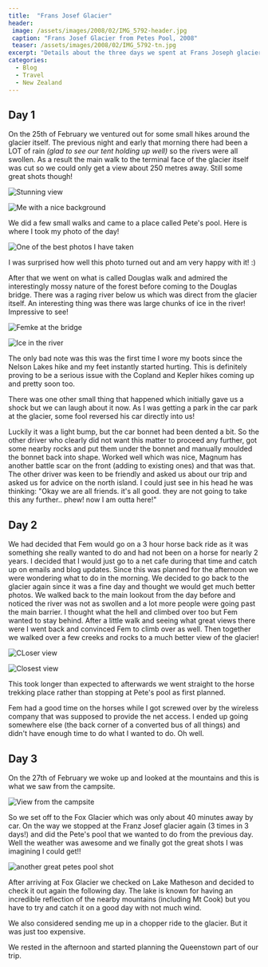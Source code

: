 ```yaml
---
title:  "Frans Josef Glacier"
header:
 image: /assets/images/2008/02/IMG_5792-header.jpg
 caption: "Frans Josef Glacier from Petes Pool, 2008"
 teaser: /assets/images/2008/02/IMG_5792-tn.jpg
excerpt: "Details about the three days we spent at Frans Joseph glacier. Stunning photos and views"
categories: 
  - Blog
  - Travel
  - New Zealand
---
```

## Day 1
On the 25th of February we ventured out for some small hikes around the glacier itself. The previous night and early that morning there had been a LOT of rain _(glad to see our tent holding up well)_ so the rivers were all swollen. As a result the main walk to the terminal face of the glacier itself was cut so we could only get a view about 250 metres away. Still some great shots though!

![Stunning view](https://photos.smugmug.com/New-Zealand/Franz-Jospef-Glacier/Day-1/i-KJdHrTK/0/a5aa41fe/XL/IMG_5720-XL.jpg)

![Me with a nice background](https://photos.smugmug.com/New-Zealand/Franz-Jospef-Glacier/Day-1/i-xZstJvq/0/751eb957/XL/IMG_5741-XL.jpg)

We did a few small walks and came to a place called Pete's pool. Here is where I took my photo of the day!

![One of the best photos I have taken](https://photos.smugmug.com/New-Zealand/Franz-Jospef-Glacier/Day-1/i-dNspnSF/0/b6a89170/XL/IMG_5792-XL.jpg)

I was surprised how well this photo turned out and am very happy with it! :)

After that we went on what is called Douglas walk and admired the interestingly mossy nature of the forest before coming to the Douglas bridge. There was a raging river below us which was direct from the glacier itself. An interesting thing was there was large chunks of ice in the river! Impressive to see!

![Femke at the bridge](https://photos.smugmug.com/New-Zealand/Franz-Jospef-Glacier/Day-1/i-zgXDhc8/0/25165d78/XL/IMG_5783-XL.jpg)

![Ice in the river](https://photos.smugmug.com/New-Zealand/Franz-Jospef-Glacier/Day-1/i-HDK8GjW/0/2bd41958/XL/IMG_5775-XL.jpg)

The only bad note was this was the first time I wore my boots since the Nelson Lakes hike and my feet instantly started hurting. This is definitely proving to be a serious issue with the Copland and Kepler hikes coming up and pretty soon too.

There was one other small thing that happened which initially gave us a shock but we can laugh about it now. As I was getting a park in the car park at the glacier, some fool reversed his car directly into us!

Luckily it was a light bump, but the car bonnet had been dented a bit. So the other driver who clearly did not want this matter to proceed any further, got some nearby rocks and put them under the bonnet and manually moulded the bonnet back into shape. Worked well which was nice, Magnum has another battle scar on the front (adding to existing ones) and that was that. The other driver was keen to be friendly and asked us about our trip and asked us for advice on the north island. I could just see in his head he was thinking: "Okay we are all friends. it's all good. they are not going to take this any further.. phew! now I am outta here!"

## Day 2
We had decided that Fem would go on a 3 hour horse back ride as it was something she really wanted to do and had not been on a horse for nearly 2 years. I decided that I would just go to a net cafe during that time and catch up on emails and blog updates. Since this was planned for the afternoon we were wondering what to do in the morning. We decided to go back to the glacier again since it was a fine day and thought we would get much better photos. We walked back to the main lookout from the day before and noticed the river was not as swollen and a lot more people were going past the main barrier. I thought what the hell and climbed over too but Fem wanted to stay behind. After a little walk and seeing what great views there were I went back and convinced Fem to climb over as well. Then together we walked over a few creeks and rocks to a much better view of the glacier!

![CLoser view](https://photos.smugmug.com/New-Zealand/Best-of-New-Zealand/i-TtCkRM7/0/8c443d90/XL/IMG_5845-XL.jpg)

![Closest view](https://photos.smugmug.com/New-Zealand/Best-of-New-Zealand/i-qPCk8dq/0/c317e526/XL/IMG_5833-XL.jpg)

This took longer than expected to afterwards we went straight to the horse trekking place rather than stopping at Pete's pool as first planned.

Fem had a good time on the horses while I got screwed over by the wireless company that was supposed to provide the net access. I ended up going somewhere else (the back corner of a converted bus of all things) and didn't have enough time to do what I wanted to do. Oh well.

## Day 3
On the 27th of February we woke up and looked at the mountains and this is what we saw from the campsite.

![View from the campsite](https://photos.smugmug.com/New-Zealand/Best-of-New-Zealand/i-659dBjT/0/f1fc008a/XL/IMG_5903-XL.jpg)

So we set off to the Fox Glacier which was only about 40 minutes away by car. On the way we stopped at the Franz Josef glacier again (3 times in 3 days!) and did the Pete's pool that we wanted to do from the previous day. Well the weather was awesome and we finally got the great shots I was imagining I could get!!

![another great petes pool shot](https://photos.smugmug.com/New-Zealand/Best-of-New-Zealand/i-3JhmZHV/0/b68079c7/XL/IMG_5909-XL.jpg)


After arriving at Fox Glacier we checked on Lake Matheson and decided to check it out again the following day. The lake is known for having an incredible reflection of the nearby mountains (including Mt Cook) but you have to try and catch it on a good day with not much wind.

We also considered sending me up in a chopper ride to the glacier. But it was just too expensive.

We rested in the afternoon and started planning the Queenstown part of our trip.